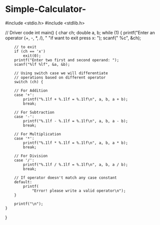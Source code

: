 # Simple-Calculator-
#include <stdio.h>
#include <stdlib.h>
 
// Driver code
int main()
{
    char ch;
    double a, b;
    while (1) {
        printf("Enter an operator (+, -, *, /), "
               "if want to exit press x: ");
        scanf(" %c", &ch);
 
        // to exit
        if (ch == 'x')
            exit(0);
        printf("Enter two first and second operand: ");
        scanf("%lf %lf", &a, &b);
 
        // Using switch case we will differentiate
        // operations based on different operator
        switch (ch) {
 
        // For Addition
        case '+':
            printf("%.1lf + %.1lf = %.1lf\n", a, b, a + b);
            break;
 
        // For Subtraction
        case '-':
            printf("%.1lf - %.1lf = %.1lf\n", a, b, a - b);
            break;
 
        // For Multiplication
        case '*':
            printf("%.1lf * %.1lf = %.1lf\n", a, b, a * b);
            break;
 
        // For Division
        case '/':
            printf("%.1lf / %.1lf = %.1lf\n", a, b, a / b);
            break;
 
        // If operator doesn't match any case constant
        default:
            printf(
                "Error! please write a valid operator\n");
        }
 
        printf("\n");
    }
}

